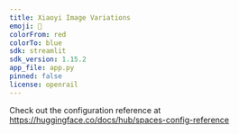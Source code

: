 ```yaml
---
title: Xiaoyi Image Variations
emoji: 🚀
colorFrom: red
colorTo: blue
sdk: streamlit
sdk_version: 1.15.2
app_file: app.py
pinned: false
license: openrail
---
```


Check out the configuration reference at https://huggingface.co/docs/hub/spaces-config-reference
